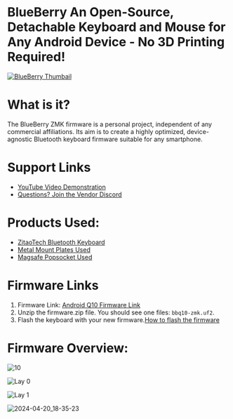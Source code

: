 # BlueBerry An Open-Source, Detachable Keyboard and Mouse for Any Android Device - No 3D Printing Required!

[![BlueBerry Thumbail](https://github.com/Drexel-Macintosh/BlueBerry_Q10/assets/88599898/1a448433-4ab8-45aa-89ba-8d32a790789c)](https://www.youtube.com/watch?v=bnA4d6uEKS0)

# What is it?

The BlueBerry ZMK firmware is a personal project, independent of any commercial affiliations. Its aim is to create a highly optimized, device-agnostic Bluetooth keyboard firmware suitable for any smartphone.

# Support Links
- [YouTube Video Demonstration](https://www.youtube.com/watch?v=bnA4d6uEKS0)
- [Questions? Join the Vendor Discord](https://discord.gg/Vf3DPam5e6/)

# Products Used:
- [ZitaoTech Bluetooth Keyboard](https://www.tindie.com/stores/zitaotech/)
- [Metal Mount Plates Used](https://www.amazon.com/dp/B00O2HYV7K?psc=1&ref=ppx_yo2ov_dt_b_product_details )
- [Magsafe Popsocket Used](https://a.co/d/3kA9kbC)

# Firmware Links
1. Firmware Link: [Android Q10 Firmware Link](https://github.com/Drexel-Macintosh/BlueBerry_Q10/actions/runs/8951963345/artifacts/1473283355)
2. Unzip the firmware.zip file. You should see one files: `bbq10-zmk.uf2`.
3. Flash the keyboard with your new firmware.[How to flash the firmware](https://github.com/ZitaoTech/BB9900-USB_BLE_Keyboard?tab=readme-ov-file#-how-to-update-the-firmware---)

# Firmware Overview:

![10](https://github.com/Drexel-Macintosh/BlueBerry_Q10/assets/88599898/3cb2f34a-dedf-4d3e-8792-6abb80fc73c8)

![Lay 0](https://github.com/Drexel-Macintosh/BlueBerry_Q10/assets/88599898/68a04c98-2146-4774-a82b-514c1e1299c0)

![Lay 1](https://github.com/Drexel-Macintosh/BlueBerry_Q10/assets/88599898/83ccb390-b213-4e19-a426-59f04de8c54c)

![2024-04-20_18-35-23](https://github.com/Drexel-Macintosh/BlueBerry_Q10/assets/88599898/70d6b2aa-5741-49b2-ac5e-207c464174ff)
